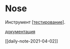 # Nose

Инструмент [[тестирование]].

[документация](https://nose.readthedocs.io/en/latest/index.html)

[[daily-note-2021-04-02]]

[//begin]: # "Autogenerated link references for markdown compatibility"
[тестирование]: ../lists/тестирование "Основные принципы тестровния"
[//end]: # "Autogenerated link references"